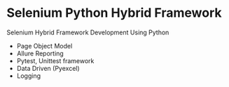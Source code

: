# Selenium Python Hybrid Framework
Selenium Hybrid Framework Development Using Python
- Page Object Model
- Allure Reporting
- Pytest, Unittest framework
- Data Driven (Pyexcel)
- Logging
